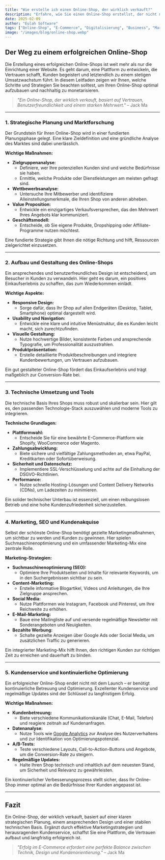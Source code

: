 ```yaml
---
title: "Wie erstelle ich einen Online-Shop, der wirklich verkauft?"
description: "Erfahre, wie Sie einen Online-Shop erstellst, der nicht nur optisch überzeugt, sondern auch effektiv verkauft – mit klaren Schritten, praxisnahen Tipps und bewährten Strategien."
date: 2025-02-09
author: "Eulah Software"
tags: ["Online-Shop", "E-Commerce", "Digitalisierung", "Business", "Marketing"]
image: "/images/blog/online-shop.webp"
---
```


## Der Weg zu einem erfolgreichen Online-Shop

Die Erstellung eines erfolgreichen Online-Shops ist weit mehr als nur die Einrichtung einer Website. Es geht darum, eine Plattform zu entwickeln, die Vertrauen schafft, Kunden begeistert und letztendlich zu einem stetigen Umsatzwachstum führt. In diesem Leitfaden zeigen wir Ihnen, welche Schritte und Strategien Sie beachten solltest, um Ihren Online-Shop optimal aufzubauen und nachhaltig zu monetarisieren.

> _"Ein Online-Shop, der wirklich verkauft, basiert auf Vertrauen, Benutzerfreundlichkeit und einem starken Mehrwert."_ – Jack Ma

---

### 1. Strategische Planung und Marktforschung

Der Grundstein für Ihren Online-Shop wird in einer fundierten Planungsphase gelegt. Eine klare Zieldefinition und eine gründliche Analyse des Marktes sind dabei unerlässlich.

**Wichtige Maßnahmen:**

- **Zielgruppenanalyse:**
  - Definiere, wer Ihre potenziellen Kunden sind und welche Bedürfnisse sie haben.
  - Ermittle, welche Produkte oder Dienstleistungen am meisten gefragt sind.
- **Wettbewerbsanalyse:**
  - Untersuche Ihre Mitbewerber und identifiziere Alleinstellungsmerkmale, die Ihren Shop von anderen abheben.
- **Value Proposition:**
  - Entwickle ein einzigartiges Verkaufsversprechen, das den Mehrwert Ihres Angebots klar kommuniziert.
- **Geschäftsmodell:**
  - Entscheide, ob Sie eigene Produkte, Dropshipping oder Affiliate-Programme nutzen möchtest.

Eine fundierte Strategie gibt Ihnen die nötige Richtung und hilft, Ressourcen zielgerichtet einzusetzen.

---

### 2. Aufbau und Gestaltung des Online-Shops

Ein ansprechendes und benutzerfreundliches Design ist entscheidend, um Besucher in Kunden zu verwandeln. Hier geht es darum, ein positives Einkaufserlebnis zu schaffen, das zum Wiederkommen einlädt.

**Wichtige Aspekte:**

- **Responsive Design:**
  - Sorge dafür, dass Ihr Shop auf allen Endgeräten (Desktop, Tablet, Smartphone) optimal dargestellt wird.
- **Usability und Navigation:**
  - Entwickle eine klare und intuitive Menüstruktur, die es Kunden leicht macht, sich zurechtzufinden.
- **Visuelle Gestaltung:**
  - Nutze hochwertige Bilder, konsistente Farben und ansprechende Typografie, um Professionalität auszustrahlen.
- **Produktpräsentation:**
  - Erstelle detaillierte Produktbeschreibungen und integriere Kundenbewertungen, um Vertrauen aufzubauen.

Ein gut gestalteter Online-Shop fördert das Einkaufserlebnis und trägt maßgeblich zur Conversion-Rate bei.

---

### 3. Technische Umsetzung und Tools

Die technische Basis Ihres Shops muss robust und skalierbar sein. Hier gilt es, den passenden Technologie-Stack auszuwählen und moderne Tools zu integrieren.

**Technische Grundlagen:**

- **Plattformwahl:**
  - Entscheide Sie für eine bewährte E-Commerce-Plattform wie Shopify, WooCommerce oder Magento.
- **Zahlungsabwicklung:**
  - Biete sichere und vielfältige Zahlungsmethoden an, etwa PayPal, Kreditkarten oder Sofortüberweisung.
- **Sicherheit und Datenschutz:**
  - Implementiere SSL-Verschlüsselung und achte auf die Einhaltung der DSGVO-Richtlinien.
- **Performance:**
  - Nutze schnelle Hosting-Lösungen und Content Delivery Networks (CDNs), um Ladezeiten zu minimieren.

Ein solider technischer Unterbau ist essenziell, um einen reibungslosen Betrieb und eine hohe Kundenzufriedenheit sicherzustellen.

---

### 4. Marketing, SEO und Kundenakquise

Selbst der schönste Online-Shop benötigt gezielte Marketingmaßnahmen, um sichtbar zu werden und Kunden zu gewinnen. Hier spielen Suchmaschinenoptimierung und ein umfassender Marketing-Mix eine zentrale Rolle.

**Marketing-Strategien:**

- **Suchmaschinenoptimierung (SEO):**
  - Optimiere Ihre Produktseiten und Inhalte für relevante Keywords, um in den Suchergebnissen sichtbar zu sein.
- **Content-Marketing:**
  - Erstelle informative Blogartikel, Videos und Anleitungen, die Ihre Zielgruppe ansprechen.
- **Social Media:**
  - Nutze Plattformen wie Instagram, Facebook und Pinterest, um Ihre Reichweite zu erhöhen.
- **E-Mail-Marketing:**
  - Baue eine Mailingliste auf und versende regelmäßige Newsletter mit Sonderangeboten und Neuigkeiten.
- **Bezahlte Werbung:**
  - Schalte gezielte Anzeigen über Google Ads oder Social Media, um zusätzlichen Traffic zu generieren.

Ein integrierter Marketing-Mix hilft Ihnen, den richtigen Kunden zur richtigen Zeit zu erreichen und dauerhaft zu binden.

---

### 5. Kundenservice und kontinuierliche Optimierung

Ein erfolgreicher Online-Shop endet nicht mit dem Launch – er benötigt kontinuierliche Betreuung und Optimierung. Exzellenter Kundenservice und regelmäßige Updates sind der Schlüssel zu langfristigem Erfolg.

**Wichtige Maßnahmen:**

- **Kundenbetreuung:**
  - Biete verschiedene Kommunikationskanäle (Chat, E-Mail, Telefon) und reagiere zeitnah auf Kundenanfragen.
- **Datenanalyse:**
  - Nutze Tools wie [Google Analytics](https://analytics.google.com) zur Analyse des Nutzerverhaltens und zur Identifikation von Optimierungspotenzial.
- **A/B-Tests:**
  - Teste verschiedene Layouts, Call-to-Action-Buttons und Angebote, um die Conversion-Rate zu steigern.
- **Regelmäßige Updates:**
  - Halte Ihren Shop technisch und inhaltlich auf dem neuesten Stand, um Sicherheit und Relevanz zu gewährleisten.

Ein kontinuierlicher Verbesserungsprozess stellt sicher, dass Ihr Online-Shop immer optimal an die Bedürfnisse Ihrer Kunden angepasst ist.

---

## Fazit

Ein Online-Shop, der wirklich verkauft, basiert auf einer klaren strategischen Planung, einem ansprechenden Design und einer stabilen technischen Basis. Ergänzt durch effektive Marketingstrategien und herausragenden Kundenservice, schaffst Sie eine Plattform, die Vertrauen aufbaut und langfristig erfolgreich ist.

> _"Erfolg im E-Commerce erfordert eine perfekte Balance zwischen Technik, Design und Kundenorientierung."_ – Jack Ma
